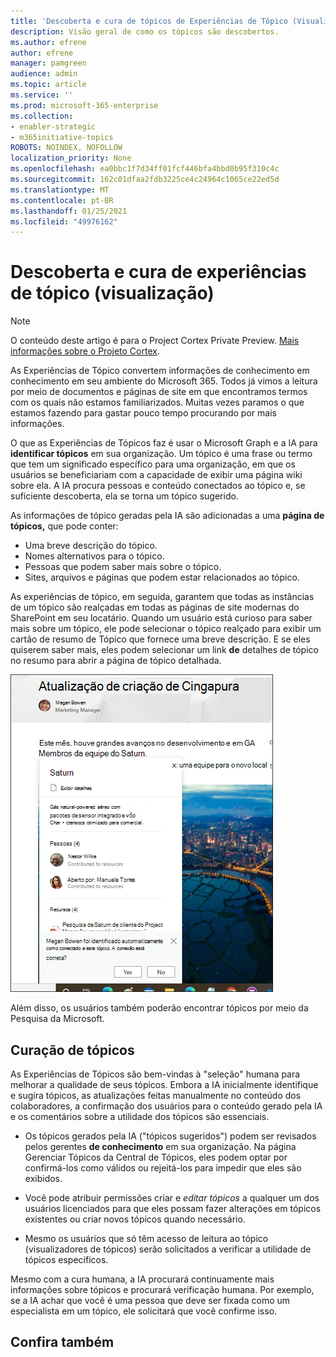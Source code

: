 ```yaml
---
title: 'Descoberta e cura de tópicos de Experiências de Tópico (Visualização) '
description: Visão geral de como os tópicos são descobertos.
ms.author: efrene
author: efrene
manager: pamgreen
audience: admin
ms.topic: article
ms.service: ''
ms.prod: microsoft-365-enterprise
ms.collection:
- enabler-strategic
- m365initiative-topics
ROBOTS: NOINDEX, NOFOLLOW
localization_priority: None
ms.openlocfilehash: ea0bbc1f7d34ff01fcf446bfa4bbd0b95f310c4c
ms.sourcegitcommit: 162c01dfaa2fdb3225ce4c24964c1065ce22ed5d
ms.translationtype: MT
ms.contentlocale: pt-BR
ms.lasthandoff: 01/25/2021
ms.locfileid: "49976162"
---
```

# <a name="topic-experiences-discovery-and-curation-preview"></a>Descoberta e cura de experiências de tópico (visualização)

> [!Note] 
> O conteúdo deste artigo é para o Project Cortex Private Preview. [Mais informações sobre o Projeto Cortex](https://aka.ms/projectcortex).

As Experiências de Tópico convertem informações de conhecimento em conhecimento em seu ambiente do Microsoft 365. Todos já vimos a leitura por meio de documentos e páginas de site em que encontramos termos com os quais não estamos familiarizados. Muitas vezes paramos o que estamos fazendo para gastar pouco tempo procurando por mais informações.

O que as Experiências de Tópicos faz é usar o Microsoft Graph e a IA para **identificar tópicos** em sua organização.  Um tópico é uma frase ou termo que tem um significado específico para uma organização, em que os usuários se beneficiariam com a capacidade de exibir uma página wiki sobre ela. A IA procura pessoas e conteúdo conectados ao tópico e, se suficiente descoberta, ela se torna um tópico sugerido.

As informações de tópico geradas pela IA são adicionadas a uma **página de tópicos,** que pode conter:
- Uma breve descrição do tópico.
- Nomes alternativos para o tópico.
- Pessoas que podem saber mais sobre o tópico.
- Sites, arquivos e páginas que podem estar relacionados ao tópico.

As experiências de tópico, em seguida, garantem que todas as instâncias de um tópico são realçadas em todas as páginas de site modernas do SharePoint em seu locatário. Quando um usuário está curioso para saber mais sobre um tópico,  ele pode selecionar o tópico realçado para exibir um cartão de resumo de Tópico que fornece uma breve descrição. E se eles quiserem saber mais, eles podem selecionar um link **de** detalhes de tópico no resumo para abrir a página de tópico detalhada.

![Destaques de tópico](../media/knowledge-management/saturn.png) </br>

Além disso, os usuários também poderão encontrar tópicos por meio da Pesquisa da Microsoft.


## <a name="topic-curation"></a>Curação de tópicos

As Experiências de Tópicos são bem-vindas à "seleção" humana para melhorar a qualidade de seus tópicos. Embora a IA inicialmente identifique e sugira tópicos, as atualizações feitas manualmente no conteúdo dos colaboradores, a confirmação dos usuários para o conteúdo gerado pela IA e os comentários sobre a utilidade dos tópicos são essenciais.

- Os tópicos gerados pela IA ("tópicos sugeridos") podem ser revisados pelos gerentes **de conhecimento** em sua organização. Na página Gerenciar Tópicos da Central de Tópicos, eles podem optar por confirmá-los como válidos ou rejeitá-los para impedir que eles são exibidos.

- Você pode atribuir permissões criar e *editar tópicos* a qualquer um dos usuários licenciados para que eles possam fazer alterações em tópicos existentes ou criar novos tópicos quando necessário. 

- Mesmo os usuários que só têm acesso de leitura ao tópico (visualizadores de tópicos) serão solicitados a verificar a utilidade de tópicos específicos.

Mesmo com a cura humana, a IA procurará continuamente mais informações sobre tópicos e procurará verificação humana. Por exemplo, se a IA achar que você é uma pessoa que deve ser fixada como um especialista em um tópico, ele solicitará que você confirme isso. 

















## <a name="see-also"></a>Confira também



  






